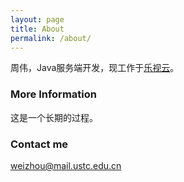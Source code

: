 ```yaml
---
layout: page
title: About
permalink: /about/
---
```


周伟，Java服务端开发，现工作于[乐视云](http://www.lecloud.com/zh-cn/)。

### More Information

这是一个长期的过程。

### Contact me

[weizhou@mail.ustc.edu.cn](mailto:weizhou@mail.ustc.edu.cn)
